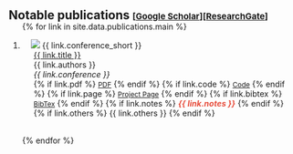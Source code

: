 <h1 id="publications"></h1>

<h2 style="margin: 60px 0px -15px;">Notable publications <temp style="font-size:15px;">[</temp><a href="https://scholar.google.com/citations?hl=en&user=z7kL9_IAAAAJ" target="_blank" style="font-size:15px;">Google Scholar</a><temp style="font-size:15px;">]</temp><temp style="font-size:15px;">[</temp><a href="https://www.researchgate.net/profile/Saurabh-Kataria-5" target="_blank" style="font-size:15px;">ResearchGate</a><temp style="font-size:15px;">]</temp></h2>


<div class="publications">
<ol class="bibliography">

{% for link in site.data.publications.main %}

<li>
<div class="pub-row">
  <div class="col-sm-3 abbr" style="position: relative;padding-right: 15px;padding-left: 15px;">
    <img src="{{ link.image }}" class="teaser img-fluid z-depth-1" style="width=100;height=40%">
            <abbr class="badge">{{ link.conference_short }}</abbr>
  </div>
  <div class="col-sm-9" style="position: relative;padding-right: 15px;padding-left: 20px;">
      <div class="title"><a href="{{ link.pdf }}">{{ link.title }}</a></div>
      <div class="author">{{ link.authors }}</div>
      <div class="periodical"><em>{{ link.conference }}</em>
      </div>
    <div class="links">
      {% if link.pdf %} 
      <a href="{{ link.pdf }}" class="btn btn-sm z-depth-0" role="button" target="_blank" style="font-size:12px;">PDF</a>
      {% endif %}
      {% if link.code %} 
      <a href="{{ link.code }}" class="btn btn-sm z-depth-0" role="button" target="_blank" style="font-size:12px;">Code</a>
      {% endif %}
      {% if link.page %} 
      <a href="{{ link.page }}" class="btn btn-sm z-depth-0" role="button" target="_blank" style="font-size:12px;">Project Page</a>
      {% endif %}
      {% if link.bibtex %} 
      <a href="{{ link.bibtex }}" class="btn btn-sm z-depth-0" role="button" target="_blank" style="font-size:12px;">BibTex</a>
      {% endif %}
      {% if link.notes %} 
      <strong> <i style="color:#e74d3c">{{ link.notes }}</i></strong>
      {% endif %}
      {% if link.others %} 
      {{ link.others }}
      {% endif %}
    </div>
  </div>
</div>
</li>

<br>

{% endfor %}

<!-- <li>
<div class="pub-row">
  <div class="col-sm-3 abbr" style="position: relative;padding-right: 15px;padding-left: 15px;">
    <img src="https://img.yliu.me/teaser/MTL_CVPR.png" class="teaser img-fluid z-depth-1">
            <abbr class="badge">CVPR</abbr>
  </div>
  <div class="col-sm-9" style="position: relative;padding-right: 15px;padding-left: 20px;">
      <div class="title"><a href="https://openaccess.thecvf.com/content_CVPR_2019/html/Sun_Meta-Transfer_Learning_for_Few-Shot_Learning_CVPR_2019_paper.html">Meta-Transfer Learning for Few-Shot Learning</a></div>
      <div class="author">Qianru Sun*, <strong>Yaoyao Liu*</strong>, Tat-Seng Chua, Bernt Schiele (*Equal contribution)</div>
      <div class="periodical"><em>IEEE/CVF Conference on Computer Vision and Pattern Recognition <strong>(CVPR)</strong>, 2019.</em>
      </div>
    <div class="links">
      <a href="https://openaccess.thecvf.com/content_CVPR_2019/papers/Sun_Meta-Transfer_Learning_for_Few-Shot_Learning_CVPR_2019_paper.pdf" class="btn btn-sm z-depth-0" role="button" target="_blank" style="font-size:12px;">PDF</a>
      <a href="https://github.com/yaoyao-liu/meta-transfer-learning" class="btn btn-sm z-depth-0" role="button" target="_blank" style="font-size:12px;">Code</a>
      <a href="https://lyy.mpi-inf.mpg.de/mtl/" class="btn btn-sm z-depth-0" role="button" target="_blank" style="font-size:12px;">Project Page</a>
      <a href="https://dblp.uni-trier.de/rec/conf/cvpr/SunLCS19.html?view=bibtex" class="btn btn-sm z-depth-0" role="button" target="_blank" style="font-size:12px;">BibTex</a>
<br> -->
<!-- <strong> <a style="color:#e74d3c; font-weight:600" href="https://scholar.google.com/citations?view_op=view_citation&hl=en&user=z7kL9_IAAAAJ&citation_for_view=z7kL9_IAAAAJ:bEWYMUwI8FkC"><i id="total_citation_mtl">800+</i><i style="color:#e74d3c; font-weight:600"> Citations • </i></a><a href="https://github.com/yaoyao-liu/meta-transfer-learning" target="_blank" rel="noopener"><i style="color:#e74d3c; font-weight:600" id="githubstars_mtl">600+</i><i style="color:#e74d3c; font-weight:600"> GitHub Stars</i></a> <a style="color:#e74d3c; font-weight:600" href="https://www.comp.nus.edu.sg/news/archives/y2019/2019-cvpr-research/">• <i>Featured in NUS News</i></a></strong>
<br>
<strong><a style="color:#e74d3c; font-weight:600" href="https://scholar.google.com/citations?hl=en&view_op=list_hcore&venue=FXe-a9w0eycJ.2023&vq=en&cstart=100"><i>Top 120 Most Cited CVPR Papers over the Last Five Years</i></a></strong>
  <script>
  githubStars("yaoyao-liu/meta-transfer-learning", function(stars) {
  var startext = document.getElementById("githubstars_mtl");
        startext.innerHTML=stars;
  });
  </script>
  <script>
      $(document).ready(function () {
          
          var gsDataBaseUrl = 'https://raw.githubusercontent.com/yaoyao-liu/yaoyao-liu.github.io/'
          
          $.getJSON(gsDataBaseUrl + "google-scholar-stats/gs_data.json", function (data) {
              var totalCitation = data['publications']['Uf9GqRsAAAAJ:bEWYMUwI8FkC']['num_citations']
              document.getElementById('total_citation_mtl').innerHTML = totalCitation;
              var citationEles = document.getElementsByClassName('show_paper_citations')
              Array.prototype.forEach.call(citationEles, element => {
                  var paperId = element.getAttribute('data')
                  var numCitations = data['publications'][paperId]['num_citations']
                  element.innerHTML = '| Citations: ' + numCitations;
              });
          });
      })
  </script>
    </div>
  </div>
</div>
</li> -->

<!-- </ol> -->
</div>


